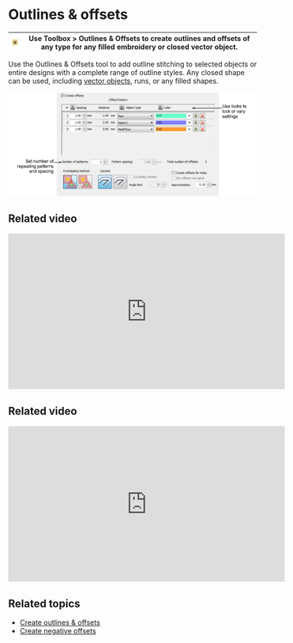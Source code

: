 # Outlines & offsets

| ![OutlinesOffsets.png](assets/OutlinesOffsets.png) | Use Toolbox > Outlines & Offsets to create outlines and offsets of any type for any filled embroidery or closed vector object. |
| -------------------------------------------------- | ------------------------------------------------------------------------------------------------------------------------------ |

Use the Outlines & Offsets tool to add outline stitching to selected objects or entire designs with a complete range of outline styles. Any closed shape can be used, including [vector objects](../../glossary/glossary), runs, or any filled shapes.

![summary_-_edit00138.png](assets/summary_-_edit00138.png)

## Related video

<iframe src="https://www.youtube.com/embed/tFPqBZ9O9V0" frameborder="0" 
		 allow="accelerometer; autoplay; encrypted-media; gyroscope; picture-in-picture" 
		 allowfullscreen="" style="width: 560px; height: 315px;">
<p>&#160;</p>
</iframe>

## Related video

<iframe src="https://www.youtube.com/embed/Nzh2A7dIxaI" frameborder="0" 
		 allow="accelerometer; autoplay; encrypted-media; gyroscope; picture-in-picture" 
		 allowfullscreen="" style="width: 560px; height: 315px;">
<p>&#160;</p>
</iframe>

## Related topics

- [Create outlines & offsets](../../Modifying/productivity/Create_outlines_offsets)
- [Create negative offsets](../../Modifying/productivity/Create_negative_offsets)
